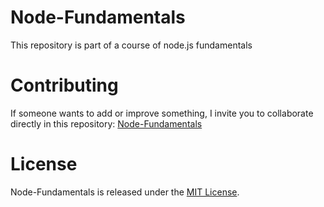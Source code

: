 # Node-Fundamentals
This repository is part of a course of node.js fundamentals

# Contributing
If someone wants to add or improve something, I invite you to collaborate directly in this repository: [Node-Fundamentals](https://github.com/jgarrone82/node-fundamentals)

# License
Node-Fundamentals is released under the [MIT License](https://opensource.org/licenses/MIT).